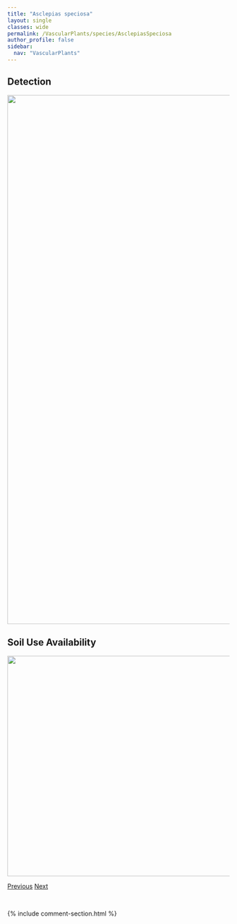 ```yaml
---
title: "Asclepias speciosa"
layout: single
classes: wide
permalink: /VascularPlants/species/AsclepiasSpeciosa
author_profile: false
sidebar:
  nav: "VascularPlants"
---
```


<h2>Detection</h2>

<a href="https://drive.google.com/uc?export=view&id=1HkYZFviNev1BeAHRT2QG9RkR5rIneFR1">
<img src="https://drive.google.com/uc?export=view&id=1HkYZFviNev1BeAHRT2QG9RkR5rIneFR1" height = "1200" width = "800">
</a>


<h2>Soil Use Availability</h2>

<a href="https://drive.google.com/uc?export=view&id=1GtmVvgfXVWpvrXOmQEuQ63SJiI4hY6In">
<img src="https://drive.google.com/uc?export=view&id=1GtmVvgfXVWpvrXOmQEuQ63SJiI4hY6In" height = "500" width = "1000">
</a>


<a href="/DevelopmentWebsite/VascularPlants/species/AsclepiasOvalifolia" class="pagination--pager" title="Asclepias ovalifolia">Previous</a> <a href="/DevelopmentWebsite/VascularPlants/species/AskelliaPygmaea" class="pagination--pager" title="Askellia pygmaea">Next</a>

<p>&nbsp;</p>

{% include comment-section.html %}
